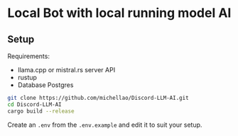 # Local Bot with local running model AI

## Setup

Requirements:

* llama.cpp or mistral.rs server API
* rustup
* Database Postgres


```sh
git clone https://github.com/michellao/Discord-LLM-AI.git
cd Discord-LLM-AI
cargo build --release
```

Create an `.env` from the `.env.example` and edit it to suit your setup.
